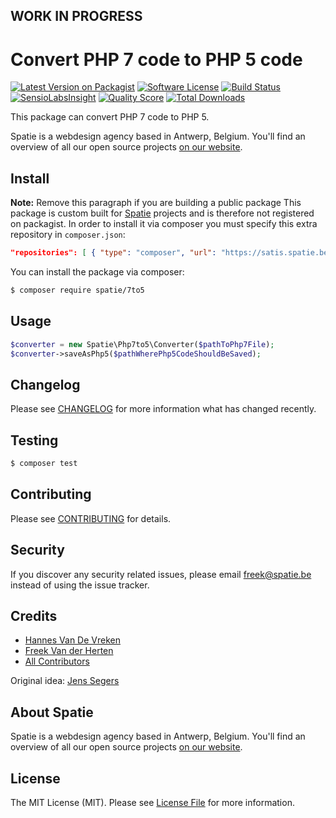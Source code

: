 ## WORK IN PROGRESS

# Convert PHP 7 code to PHP 5 code

[![Latest Version on Packagist](https://img.shields.io/packagist/v/spatie/7to5.svg?style=flat-square)](https://packagist.org/packages/spatie/7to5)
[![Software License](https://img.shields.io/badge/license-MIT-brightgreen.svg?style=flat-square)](LICENSE.md)
[![Build Status](https://img.shields.io/travis/spatie/7to5/master.svg?style=flat-square)](https://travis-ci.org/spatie/7to5)
[![SensioLabsInsight](https://img.shields.io/sensiolabs/i/a671c3c2-b41d-467a-aadd-3e7517df7498.svg?style=flat-square)](https://insight.sensiolabs.com/projects/a671c3c2-b41d-467a-aadd-3e7517df7498)
[![Quality Score](https://img.shields.io/scrutinizer/g/spatie/7to5.svg?style=flat-square)](https://scrutinizer-ci.com/g/spatie/7to5)
[![Total Downloads](https://img.shields.io/packagist/dt/spatie/7to5.svg?style=flat-square)](https://packagist.org/packages/spatie/7to5)

This package can convert PHP 7 code to PHP 5.

Spatie is a webdesign agency based in Antwerp, Belgium. You'll find an overview of all our open source projects [on our website](https://spatie.be/opensource).

## Install

**Note:** Remove this paragraph if you are building a public package
This package is custom built for [Spatie](https://spatie.be) projects and is therefore not registered on packagist. 
In order to install it via composer you must specify this extra repository in `composer.json`:

```json
"repositories": [ { "type": "composer", "url": "https://satis.spatie.be/" } ]
```

You can install the package via composer:
``` bash
$ composer require spatie/7to5
```

## Usage

``` php
$converter = new Spatie\Php7to5\Converter($pathToPhp7File);
$converter->saveAsPhp5($pathWherePhp5CodeShouldBeSaved);
```

## Changelog

Please see [CHANGELOG](CHANGELOG.md) for more information what has changed recently.

## Testing

``` bash
$ composer test
```

## Contributing

Please see [CONTRIBUTING](.github/CONTRIBUTING.md) for details.

## Security

If you discover any security related issues, please email freek@spatie.be instead of using the issue tracker.

## Credits

- [Hannes Van De Vreken](https://twitter.com/hannesvdvreken)
- [Freek Van der Herten](https://github.com/freekmurze)
- [All Contributors](../../contributors)

Original idea: [Jens Segers](https://twitter.com/jenssegers)

## About Spatie
Spatie is a webdesign agency based in Antwerp, Belgium. You'll find an overview of all our open source projects [on our website](https://spatie.be/opensource).

## License

The MIT License (MIT). Please see [License File](LICENSE.md) for more information.
